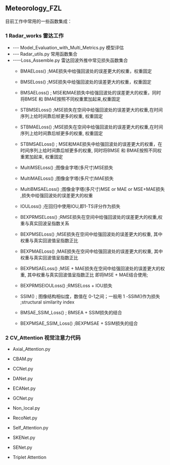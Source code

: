## Meteorology_FZL

目前工作中常用的一些函数集成：



### 1 Radar_works 雷达工作

- --- Model_Evaluation_with_Multi_Metrics.py 模型评估
- --- Radar_utils.py   常用函数集合
- ----Loss_Assemble.py 雷达回波外推中常见损失函数集合
  - BMAELoss() ;MAE损失中给强回波处的误差更大的权重，权重固定
  - BMSELoss() ;MSE损失中给强回波处的误差更大的权重，权重固定

  - BMSAELoss() ; MSE和MAE损失中给强回波处的误差更大的权重，同时将BMSE 和 BMAE按照不同权重累加起来,权重固定

  - STBMSELoss() ;MSE损失在空间中给强回波处的误差更大的权重,在时间序列上给时间靠后帧更多的权重, 权重固定

  - STBMAELoss() ;MSE损失在空间中给强回波处的误差更大的权重,在时间序列上给时间靠后帧更多的权重, 权重固定

  - STBMSAELoss() ; MSE和MAE损失中给强回波处的误差更大的权重，在时间序列上给时间靠后帧更多的权重,
        同时将BMSE 和 BMAE按照不同权重累加起来, 权重固定

  - MultiMSELoss() ;图像金字塔(多尺寸)MSE损失

  - MultiMAELoss() ;图像金字塔(多尺寸)MAE损失

  - MultiBMSAELoss() ;图像金字塔(多尺寸)MSE or MAE or MSE+MAE损失 ,损失中给强回波处的误差更大的权重
  - IOULoss() ;在回归中使用IOU,即1-TS评分作为损失

  - BEXPRMSELoss() ;RMSE损失在空间中给强回波处的误差更大的权重,权重与真实回波呈指数关系

  - BEXPMSELoss() ;MSE损失在空间中给强回波处的误差更大的权重, 其中权重与真实回波值呈指数正比

  - BEXPMAELoss() ;MAE损失在空间中给强回波处的误差更大的权重, 其中权重与真实回波值呈指数正比

  - BEXPMSAELoss() ;MSE + MAE损失在空间中给强回波处的误差更大的权重, 其中权重与真实回波值呈指数正比
                  即将MSE + MAE结合使用;

  - BEXPRMSEIOULoss() ;RMSELoss + IOU损失

  - SSIM() ; 图像结构相似度，数值在 0-1之间；一般用 1 -SSIM()作为损失 ;structural similarity index

  - BMSAE_SSIM_Loss() ; BMSEA + SSIM损失的结合

  - BEXPMSAE_SSIM_Loss() ;BEXPMSAE + SSIM损失的组合



### 2 CV_Attention 视觉注意力代码

- Axial_Attention.py

- CBAM.py

- CCNet.py

- DANet.py

- ECANet.py

- GCNet.py

- Non_local.py

- RecoNet.py

- Self_Attention.py

- SKENet.py

- SENet.py

- Triplet Attention

  

  

  

  

  

  

  

  

  ​	